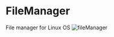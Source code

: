 # FileManager
File manager for Linux OS
![fileManager](https://user-images.githubusercontent.com/56847620/133410311-01cb43a2-ac2d-48c1-995a-770cbdf2263b.jpg)
